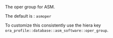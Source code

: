 The oper group for ASM.

The default is : `asmoper`

To customize this consistently use the hiera key `ora_profile::database::asm_software::oper_group`.
